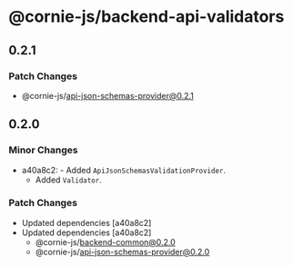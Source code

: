 # @cornie-js/backend-api-validators

## 0.2.1

### Patch Changes

- @cornie-js/api-json-schemas-provider@0.2.1

## 0.2.0

### Minor Changes

- a40a8c2: - Added `ApiJsonSchemasValidationProvider`.
  - Added `Validator`.

### Patch Changes

- Updated dependencies [a40a8c2]
- Updated dependencies [a40a8c2]
  - @cornie-js/backend-common@0.2.0
  - @cornie-js/api-json-schemas-provider@0.2.0
